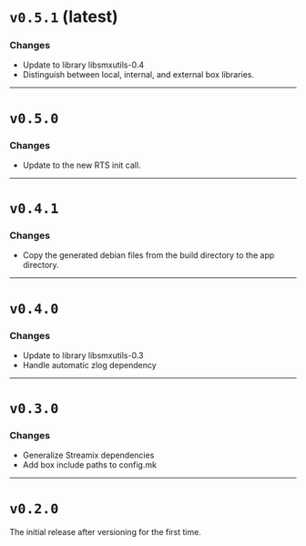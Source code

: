# `v0.5.1` (latest)

### Changes

 - Update to library libsmxutils-0.4
 - Distinguish between local, internal, and external box libraries.


-------------------
# `v0.5.0`

### Changes

 - Update to the new RTS init call.


-------------------
# `v0.4.1`

### Changes

 - Copy the generated debian files from the build directory to the app
   directory.


-------------------
# `v0.4.0`

### Changes

 - Update to library libsmxutils-0.3
 - Handle automatic zlog dependency


-------------------
# `v0.3.0`

### Changes

 - Generalize Streamix dependencies
 - Add box include paths to config.mk


-------------------
# `v0.2.0`

The initial release after versioning for the first time.
